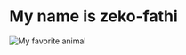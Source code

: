 # My name is zeko-fathi
![My favorite animal](https://image.petmd.com/files/styles/978x550/public/2023-08/netherland.dwarf_.jpg?w=2048&q=75)
